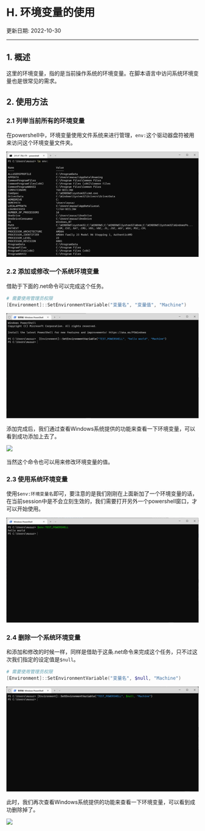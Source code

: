 # H. 环境变量的使用

更新日期: 2022-10-30

------------------------------------------

## 1. 概述

这里的环境变量，指的是当前操作系统的环境变量。在脚本语言中访问系统环境变量也是很常见的需求。

## 2. 使用方法

### 2.1 列举当前所有的环境变量

在powershell中，环境变量使用文件系统来进行管理，`env:`这个驱动器盘符被用来访问这个环境变量文件夹。

![列举环境变量](S006.files/env_list.png)

### 2.2 添加或修改一个系统环境变量

借助于下面的.net命令可以完成这个任务。

```powershell
# 需要使用管理员权限
[Environment]::SetEnvironmentVariable("变量名", "变量值", "Machine")
```

![使用变量](S006.files/env_new.png)

添加完成后，我们通过查看Windows系统提供的功能来查看一下环境变量，可以看到成功添加上去了。

<img src="../S006.files/env_confirm.png" style="max-width:30em" />

当然这个命令也可以用来修改环境变量的值。

### 2.3 使用系统环境变量

使用`$env:环境变量名`即可，要注意的是我们刚刚在上面新加了一个环境变量的话，在当前session中是不会立刻生效的，我们需要打开另外一个powershell窗口，才可以开始使用。

![使用变量](S006.files/env_use.png)

### 2.4 删除一个系统环境变量

和添加和修改的时候一样，同样是借助于这条.net命令来完成这个任务，只不过这次我们指定的设定值是`$null`。

```powershell
# 需要使用管理员权限
[Environment]::SetEnvironmentVariable("变量名", $null, "Machine")
```

![使用变量](S006.files/env_remove.png)

此时，我们再次查看Windows系统提供的功能来查看一下环境变量，可以看到成功删除掉了。

<img src="../S006.files/env_remove_confirm.png" style="max-width:30em" />